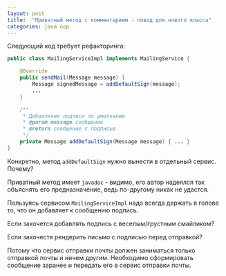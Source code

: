 ```yaml
---
layout: post
title:  "Приватный метод с комментарием - повод для нового класса"
categories: java oop
---
```


Следующий код требует рефакторинга:
```java
public class MailingServiceImpl implements MailingService {

    @Override
    public sendMail(Message message) {
        Message signedMessage = addDefaultSign(message);
        ...
    }

    /**
     * Добавление подписи по умолчанию
     * @param message сообщение
     * @return сообщение с подписью
     */
    private Message addDefaultSign(Message message) { ... }
}
```
Конкретно, метод `addDefaultSign` нужно вынести в отдельный сервис.
Почему?

Приватный метод имеет `javadoc` - видимо, его автор надеялся так 
объяснять его предназначение, ведь по-другому никак не удастся.

Пользуясь сервисом `MailingServiceImpl` надо всегда держать в 
голове то, что он добавляет к сообщению подпись. 

Если захочется добавлять подпись с веселым/грустным смайликом?

Если захочестя рендерить письмо с подписью перед отправкой?

Потому что сервис отправки почты должен заниматься только отправкой
почты и ничем другим. Необходимо сформировать сообщение заранее и
передать его в сервис отправки почты. 
